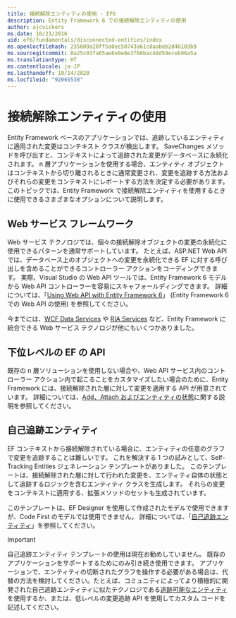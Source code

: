 ```yaml
---
title: 接続解除エンティティの使用 - EF6
description: Entity Framework 6 での接続解除エンティティの使用
author: ajcvickers
ms.date: 10/23/2016
uid: ef6/fundamentals/disconnected-entities/index
ms.openlocfilehash: 235609a20ff5a0ec50743a61c8aabeb2d46103b9
ms.sourcegitcommit: 0a25c03fa65ae6e0e0e3f66bac48d59eceb96a5a
ms.translationtype: HT
ms.contentlocale: ja-JP
ms.lasthandoff: 10/14/2020
ms.locfileid: "92065538"
---
```

# <a name="working-with-disconnected-entities"></a>接続解除エンティティの使用

Entity Framework ベースのアプリケーションでは、追跡しているエンティティに適用された変更はコンテキスト クラスが検出します。 SaveChanges メソッドを呼び出すと、コンテキストによって追跡された変更がデータベースに永続化されます。 n 層アプリケーションを使用する場合、エンティティ オブジェクトはコンテキストから切り離されるときに通常変更され、変更を追跡する方法およびそれらの変更をコンテキストにレポートする方法を決定する必要があります。 このトピックでは、Entity Framework で接続解除エンティティを使用するときに使用できるさまざまなオプションについて説明します。

## <a name="web-service-frameworks"></a>Web サービス フレームワーク

Web サービス テクノロジでは、個々の接続解除オブジェクトの変更の永続化に使用できるパターンを通常サポートしています。 たとえば、ASP.NET Web API では、データベース上のオブジェクトへの変更を永続化できる EF に対する呼び出しを含めることができるコントローラー アクションをコーディングできます。 実際、Visual Studio の Web API ツールでは、Entity Framework 6 モデルから Web API コントローラーを容易にスキャフォールディングできます。 詳細については、「[Using Web API with Entity Framework 6](/aspnet/web-api/overview/data/using-web-api-with-entity-framework/)」 (Entity Framework 6 での Web API の使用) を参照してください。

今までには、[WCF Data Services](/dotnet/framework/data/wcf/create-a-data-service-using-an-adonet-ef-data-wcf) や [RIA Services](/previous-versions/dotnet/wcf-ria/ee707344(v=vs.91)) など、Entity Framework に統合できる Web サービス テクノロジが他にもいくつかありました。

## <a name="low-level-ef-apis"></a>下位レベルの EF の API

既存の n 層ソリューションを使用しない場合や、Web API サービス内のコントローラー アクション内で起こることをカスタマイズしたい場合のために、Entity Framework には、接続解除された層に対して変更を適用する API が用意されています。 詳細については、[Add、Attach およびエンティティの状態](xref:ef6/saving/change-tracking/entity-state)に関する説明を参照してください。  

## <a name="self-tracking-entities"></a>自己追跡エンティティ  

EF コンテキストから接続解除されている場合に、エンティティの任意のグラフで変更を追跡することは難しいです。 これを解決する 1 つの試みとして、Self-Tracking Entities ジェネレーション テンプレートがありました。 このテンプレートは、接続解除された層に対して行われた変更を、エンティティ自体の状態として追跡するロジックを含むエンティティ クラスを生成します。 それらの変更をコンテキストに適用する、拡張メソッドのセットも生成されています。

このテンプレートは、EF Designer を使用して作成されたモデルで使用できますが、Code First のモデルでは使用できません。 詳細については、「[自己追跡エンティティ](xref:ef6/fundamentals/disconnected-entities/self-tracking-entities/index)」を参照してください。  

> [!IMPORTANT]
> 自己追跡エンティティ テンプレートの使用は現在お勧めしていません。 既存のアプリケーションをサポートするためにのみ引き続き使用できます。 アプリケーションで、エンティティの切断されたグラフを操作する必要がある場合は、代替の方法を検討してください。たとえば、コミュニティによってより積極的に開発された自己追跡エンティティに似たテクノロジである[追跡可能なエンティティ](https://trackableentities.github.io/)を使用するか、または、低レベルの変更追跡 API を使用してカスタム コードを記述してください。
